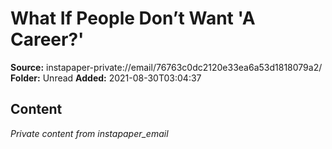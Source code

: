 # What If People Don’t Want 'A Career?'

**Source:** instapaper-private://email/76763c0dc2120e33ea6a53d1818079a2/
**Folder:** Unread
**Added:** 2021-08-30T03:04:37




## Content
*Private content from instapaper_email*
